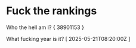 # Fuck the rankings

Who the hell am I?
{ 38901153 }

What fucking year is it?
[ 2025-05-21T08:20:00Z ]
